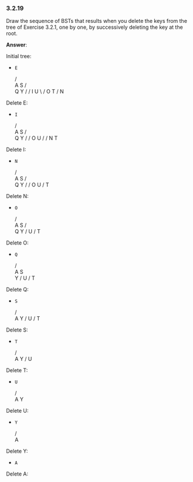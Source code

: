 ### 3.2.19

Draw the sequence of BSTs that results when you delete the keys from the tree of Exercise 3.2.1, one by one, by successively deleting the key at the root.

**Answer**:

Initial tree:

-     E
    /   \
   A     S
       /   \
      Q     Y
     /     /
    I     U
     \   /
      O T
     /
    N

Delete E:

-     I
    /   \
   A     S
       /   \
      Q     Y
     /     /
    O     U
   /     /
  N     T

Delete I:

-     N
    /   \
   A     S
       /   \
      Q     Y
     /     /
    O     U
         /
        T

Delete N:

-     O
    /   \
   A     S
       /   \
      Q     Y
           /
          U
         /
        T

Delete O:

-     Q
    /   \
   A     S
          \
           Y
          /
         U
        /
       T

Delete Q:

-     S
    /   \
   A     Y
        /
       U
      /
     T

Delete S:

-     T
    /   \
   A     Y
        /
       U

Delete T:

-     U
    /   \
   A     Y

Delete U:

-     Y
    /   
   A     

Delete Y:

-     A

Delete A:


